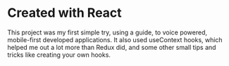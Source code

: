 # Created with React

This project was my first simple try, using a guide, to voice powered, mobile-first developed applications. It also used useContext hooks, which helped me out a lot more than Redux did, and some other small tips and tricks like creating your own hooks.
